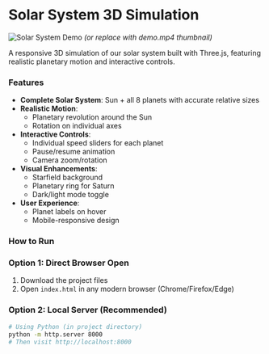 # Solar System 3D Simulation 

![Solar System Demo](demo.gif) *(or replace with demo.mp4 thumbnail)*

A responsive 3D simulation of our solar system built with Three.js, featuring realistic planetary motion and interactive controls.

### Features 

- **Complete Solar System**: Sun + all 8 planets with accurate relative sizes
- **Realistic Motion**:
  - Planetary revolution around the Sun
  - Rotation on individual axes
- **Interactive Controls**:
  - Individual speed sliders for each planet
  - Pause/resume animation
  - Camera zoom/rotation
- **Visual Enhancements**:
  - Starfield background
  - Planetary ring for Saturn
  - Dark/light mode toggle
- **User Experience**:
  - Planet labels on hover
  - Mobile-responsive design

### How to Run 

### Option 1: Direct Browser Open
1. Download the project files
2. Open `index.html` in any modern browser (Chrome/Firefox/Edge)

### Option 2: Local Server (Recommended)
```bash
# Using Python (in project directory)
python -m http.server 8000
# Then visit http://localhost:8000
